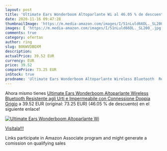 ```yaml
---
layout: post
title: 'Ultimate Ears Wonderboom Altoparlante Wi al 46.05 % de descuento'
date: 2020-11-16 09:47:28
thumbnailImage: 'https://m.media-amazon.com/images/I/51nLuld66DL._SL200_.jpg'
images: [ 'https://m.media-amazon.com/images/I/51nLuld66DL._SL200_.jpg' ]
comments: true
category: ofertas
author: ring
slug: B06WVDBQXM
description:
actualPrice: 39.52 EUR
currency: EUR
price: 39.52
comparePrice: 73.25 EUR
inStock: true
prodname: 'Ultimate Ears Wonderboom Altoparlante Wireless Bluetooth  Resistente agli Urti e Impermeabile con Connessione Doppia  Grigio'
---
```


Ahora mismo tienes [Ultimate Ears Wonderboom Altoparlante Wireless Bluetooth  Resistente agli Urti e Impermeabile con Connessione Doppia  Grigio](https://www.amazon.it/dp/B06WVDBQXM/?tag=tolees00-21) a 39.52 EUR (original: 73.25 EUR) (46.05 %  de descuento) en el siguiente enlace!

[![Ultimate Ears Wonderboom Altoparlante Wi](https://m.media-amazon.com/images/I/51nLuld66DL._SL200_.jpg)](https://www.amazon.it/dp/B06WVDBQXM/?tag=tolees00-21)

[Visítala!!!](https://www.amazon.it/dp/B06WVDBQXM/?tag=tolees00-21)

Links participate in Amazon Associate program and might generate a comission on qualifying sales
